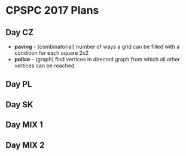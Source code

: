 CPSPC 2017 Plans
================

Day CZ
------

  * **paving** - (combinatorial) number of ways a grid can be filled with a condition for each square 2x2
  * **police** - (graph) find vertices in directed graph from which all other vertices can be reached


Day PL
------


Day SK
------


Day MIX 1
---------


Day MIX 2
---------
